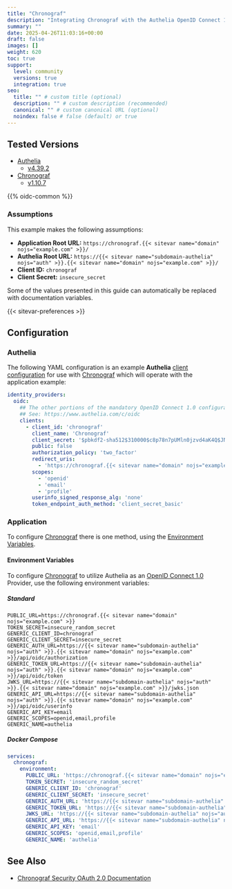 ```yaml
---
title: "Chronograf"
description: "Integrating Chronograf with the Authelia OpenID Connect 1.0 Provider."
summary: ""
date: 2025-04-26T11:03:16+00:00
draft: false
images: []
weight: 620
toc: true
support:
  level: community
  versions: true
  integration: true
seo:
  title: "" # custom title (optional)
  description: "" # custom description (recommended)
  canonical: "" # custom canonical URL (optional)
  noindex: false # false (default) or true
---
```


## Tested Versions

- [Authelia]
  - [v4.39.2](https://github.com/authelia/authelia/releases/tag/v4.39.2)
- [Chronograf]
  - [v1.10.7](https://docs.influxdata.com/chronograf/v1/about_the_project/release-notes/#v1107)

{{% oidc-common %}}

### Assumptions

This example makes the following assumptions:

- __Application Root URL:__ `https://chronograf.{{< sitevar name="domain" nojs="example.com" >}}/`
- __Authelia Root URL:__ `https://{{< sitevar name="subdomain-authelia" nojs="auth" >}}.{{< sitevar name="domain" nojs="example.com" >}}/`
- __Client ID:__ `chronograf`
- __Client Secret:__ `insecure_secret`

Some of the values presented in this guide can automatically be replaced with documentation variables.

{{< sitevar-preferences >}}

## Configuration

### Authelia

The following YAML configuration is an example __Authelia__ [client configuration] for use with [Chronograf] which will
operate with the application example:

```yaml {title="configuration.yml"}
identity_providers:
  oidc:
    ## The other portions of the mandatory OpenID Connect 1.0 configuration go here.
    ## See: https://www.authelia.com/c/oidc
    clients:
      - client_id: 'chronograf'
        client_name: 'Chronograf'
        client_secret: '$pbkdf2-sha512$310000$c8p78n7pUMln0jzvd4aK4Q$JNRBzwAo0ek5qKn50cFzzvE9RXV88h1wJn5KGiHrD0YKtZaR/nCb2CJPOsKaPK0hjf.9yHxzQGZziziccp6Yng'  # The digest of 'insecure_secret'.
        public: false
        authorization_policy: 'two_factor'
        redirect_uris:
          - 'https://chronograf.{{< sitevar name="domain" nojs="example.com" >}}/oauth/authelia/callback'
        scopes:
          - 'openid'
          - 'email'
          - 'profile'
        userinfo_signed_response_alg: 'none'
        token_endpoint_auth_method: 'client_secret_basic'
```

### Application

To configure [Chronograf] there is one method, using the [Environment Variables](#environment-variables).

#### Environment Variables

To configure [Chronograf] to utilize Authelia as an [OpenID Connect 1.0] Provider, use the following environment variables:

##### Standard

```shell {title=".env"}
PUBLIC_URL=https://chronograf.{{< sitevar name="domain" nojs="example.com" >}}
TOKEN_SECRET=insecure_random_secret
GENERIC_CLIENT_ID=chronograf
GENERIC_CLIENT_SECRET=insecure_secret
GENERIC_AUTH_URL=https://{{< sitevar name="subdomain-authelia" nojs="auth" >}}.{{< sitevar name="domain" nojs="example.com" >}}/api/oidc/authorization
GENERIC_TOKEN_URL=https://{{< sitevar name="subdomain-authelia" nojs="auth" >}}.{{< sitevar name="domain" nojs="example.com" >}}/api/oidc/token
JWKS_URL=https://{{< sitevar name="subdomain-authelia" nojs="auth" >}}.{{< sitevar name="domain" nojs="example.com" >}}/jwks.json
GENERIC_API_URL=https://{{< sitevar name="subdomain-authelia" nojs="auth" >}}.{{< sitevar name="domain" nojs="example.com" >}}/api/oidc/userinfo
GENERIC_API_KEY=email
GENERIC_SCOPES=openid,email,profile
GENERIC_NAME=authelia
```

##### Docker Compose

```yaml {title="compose.yml"}
services:
  chronograf:
    environment:
      PUBLIC_URL: 'https://chronograf.{{< sitevar name="domain" nojs="example.com" >}}'
      TOKEN_SECRET: 'insecure_random_secret'
      GENERIC_CLIENT_ID: 'chronograf'
      GENERIC_CLIENT_SECRET: 'insecure_secret'
      GENERIC_AUTH_URL: 'https://{{< sitevar name="subdomain-authelia" nojs="auth" >}}.{{< sitevar name="domain" nojs="example.com" >}}/api/oidc/authorization'
      GENERIC_TOKEN_URL: 'https://{{< sitevar name="subdomain-authelia" nojs="auth" >}}.{{< sitevar name="domain" nojs="example.com" >}}/api/oidc/token'
      JWKS_URL: 'https://{{< sitevar name="subdomain-authelia" nojs="auth" >}}.{{< sitevar name="domain" nojs="example.com" >}}/jwks.json'
      GENERIC_API_URL: 'https://{{< sitevar name="subdomain-authelia" nojs="auth" >}}.{{< sitevar name="domain" nojs="example.com" >}}/api/oidc/userinfo'
      GENERIC_API_KEY: 'email'
      GENERIC_SCOPES: 'openid,email,profile'
      GENERIC_NAME: 'authelia'
```

## See Also

- [Chronograf Security OAuth 2.0 Documentation](https://docs.influxdata.com/chronograf/v1/administration/managing-security/#configure-chronograf-to-use-any-oauth-20-provider)

[Authelia]: https://www.authelia.com
[Chronograf]: https://www.influxdata.com/time-series-platform/chronograf/
[OpenID Connect 1.0]: ../../openid-connect/introduction.md
[client configuration]: ../../../configuration/identity-providers/openid-connect/clients.md
